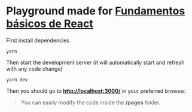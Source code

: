# Playground made for [Fundamentos básicos de React](https://observablehq.com/@pabloszx/fundamentos-basicos-de-react)

First install dependencies

```shell
yarn
```

Then start the development server (it will automatically start and refresh with any code change)

```shell
yarn dev
```

Then you should go to [**http://localhost:3000/**](http://localhost:3000/) in your preferred browser.

> You can easily modify the code inside the **/pages** folder.
